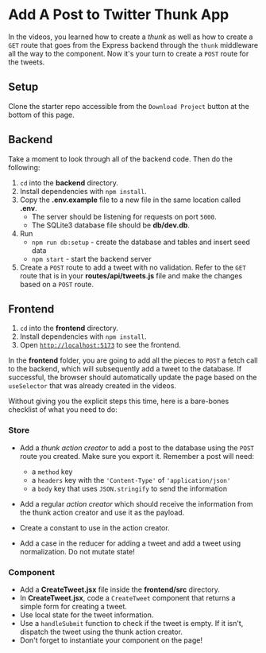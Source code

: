 # Add A Post to Twitter Thunk App

In the videos, you learned how to create a _thunk_ as well as how to create a
`GET` route that goes from the Express backend through the `thunk`
middleware all the way to the component. Now it's your turn to create a `POST`
route for the tweets.

## Setup

Clone the starter repo accessible from the `Download Project` button at the
bottom of this page.

## Backend

Take a moment to look through all of the backend code. Then do the following:

1. `cd` into the __backend__ directory.
2. Install dependencies with `npm install`.
3. Copy the **.env.example** file to a new file in the same location called
   **.env**.
   * The server should be listening for requests on port `5000`.
   * The SQLite3 database file should be **db/dev.db**.
4. Run
   * `npm run db:setup` - create the database and tables and insert seed data
   * `npm start` - start the backend server
5. Create a `POST` route to add a tweet with no validation. Refer to the `GET`
   route that is in your __routes/api/tweets.js__ file and make the changes
   based on a `POST` route.

## Frontend

1. `cd` into the __frontend__ directory.
2. Install dependencies with `npm install`.
3. Open [`http://localhost:5173`] to see the frontend.

In the __frontend__ folder, you are going to add all the pieces to `POST` a
fetch call to the backend, which will subsequently add a tweet to the database.
If successful, the browser should automatically update the page based on the
`useSelector` that was already created in the videos.

Without giving you the explicit steps this time, here is a bare-bones checklist
of what you need to do:

### Store

* Add a _thunk action creator_ to add a post to the database using the `POST`
  route you created. Make sure you export it.
  Remember a post will need:

  * a `method` key
  * a `headers` key with the `'Content-Type'` of `'application/json'`
  * a `body` key that uses `JSON.stringify` to send the information

* Add a regular _action creator_ which should receive the information from the
  thunk action creator and use it as the payload.

* Create a constant to use in the action creator.

* Add a case in the reducer for adding a tweet and add a tweet using
  normalization. Do not mutate state!

### Component

* Add a __CreateTweet.jsx__ file inside the __frontend/src__ directory.
* In __CreateTweet.jsx__, code a `CreateTweet` component that returns a simple
  form for creating a tweet.
* Use local state for the tweet information.
* Use a `handleSubmit` function to check if the tweet is empty. If it isn't,
  dispatch the tweet using the thunk action creator.
* Don't forget to instantiate your component on the page!

[`http://localhost:5173`]: http://localhost:5173
